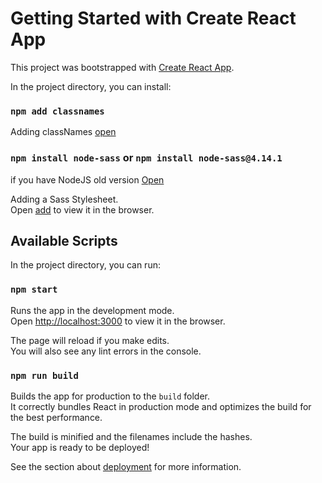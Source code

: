 # Getting Started with Create React App

This project was bootstrapped with [Create React App](https://github.com/facebook/create-react-app).

In the project directory, you can install:

### `npm add classnames`
Adding classNames [open](https://github-com.translate.goog/JedWatson/classnames?_x_tr_sl=en&_x_tr_tl=ru&_x_tr_hl=en-GB&_x_tr_pto=nui,op,sc)

### `npm install node-sass` or `npm install node-sass@4.14.1`

if you have NodeJS old version [Open](https://www.npmjs.com/package/node-sass)

Adding a Sass Stylesheet.\
Open [add](https://create-react-app.dev/docs/adding-a-sass-stylesheet/) to view it in the browser.



## Available Scripts

In the project directory, you can run:

### `npm start`

Runs the app in the development mode.\
Open [http://localhost:3000](http://localhost:3000) to view it in the browser.

The page will reload if you make edits.\
You will also see any lint errors in the console.

### `npm run build`

Builds the app for production to the `build` folder.\
It correctly bundles React in production mode and optimizes the build for the best performance.

The build is minified and the filenames include the hashes.\
Your app is ready to be deployed!

See the section about [deployment](https://facebook.github.io/create-react-app/docs/deployment) for more information.

